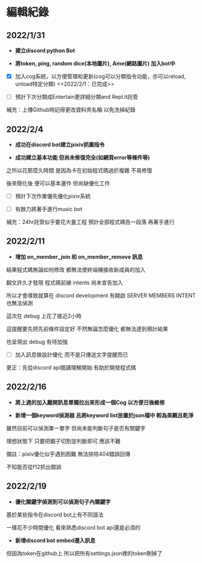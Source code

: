 # 編輯紀錄


## 2022/1/31

* **建立discord python Bot**

* **將token, ping, random dice(本地圖片), Ame(網路圖片) 加入bot中**

- [x] 加入cog系統，以方便管理和更新(cog可以分類指令功能，亦可以reload, unload特定分類)  <<2022/2/1：已完成>>

- [ ] 預計下次分類成Entertain更詳細分類and Repl.it託管

補充：上傳Github時記得更改資料夾名稱 以免洗掉紀錄



## 2022/2/4

* **成功在discord bot建立pixiv抓圖指令**

* **成功建立基本功能 但尚未修復完全(如網頁error等條件等)**

之所以花那麼久時間 是因為卡在初始程式碼過於複雜 不易修復

後來簡化後 便可以基本運作 但尚缺優化工作

- [ ] 預計下次作業優先優化pixiv系統 

- [ ] 有餘力將著手進行music bot

補充：24hr託管似乎要花大量工程 預計全部程式碼告一段落 再著手進行



## 2022/2/11

* **增加 on_member_join 和 on_member_remove 訊息**

結果程式碼無論如何修改 都無法使終端機接收新成員的加入

翻文許久才發現 程式碼前線 intents 尚未宣告加入 

所以才會導致就算在 discord development 有開啟 SERVER MEMBERS INTENT 也無法偵測

這次在 debug 上花了接近2小時 

這提醒要先把先前條件設定好 不然無論怎麼優化 都無法達到預計結果

也呈現出 debug 有待加強

- [ ] 加入訊息做設計優化 而不是只傳送文字提醒而已

更正：先從discord api閱讀理解開始 有助於開發程式碼



## 2022/2/16

* **將上週的加入離開訊息單獨拉出來形成一個Cog 以方便日後維修**

* **新增一個keyword偵測器 且將keyword list放置於json檔中 較為美觀且乾淨**

雖然目前可以偵測單一單字 但尚未能判斷句子是否有關鍵字

理想狀態下 只要把鋸子切割並判斷即可 應該不難

備註：pixiv優化似乎遇到困難 無法排除404錯誤回傳

不知能否從f12抓出錯誤


## 2022/2/19

* **優化關鍵字偵測到可以偵測句子內關鍵字**

基於某些指令在discord bot上有不同語法

一樣花不少時間優化 看來熟悉discord bot api還是必須的

* **新增discord bot embed遷入訊息**

但因為token在github上 所以把所有settings.json裡的token刪掉了




